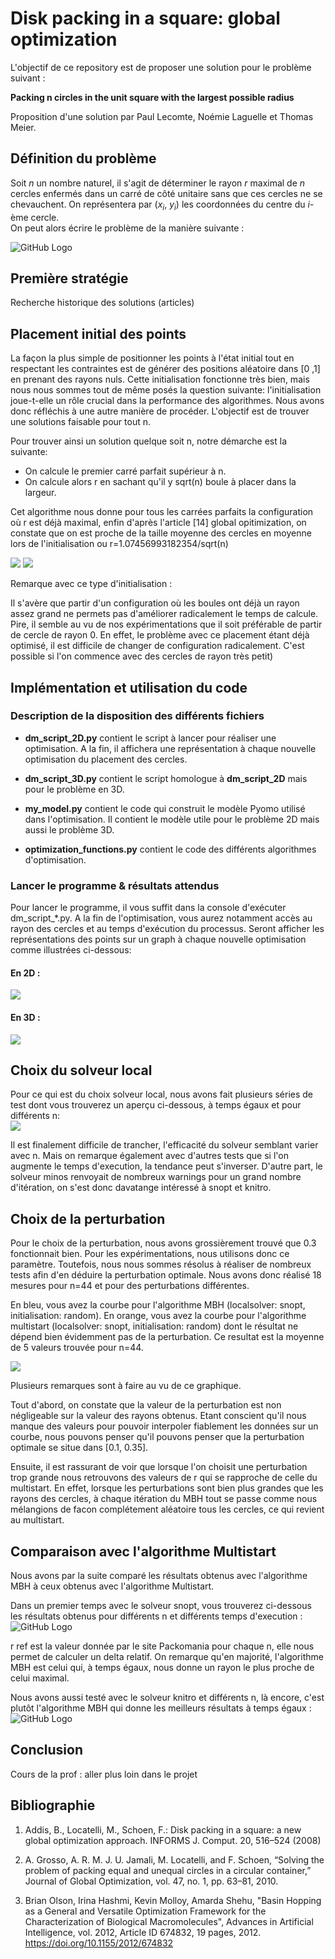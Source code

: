 # Disk packing in a square: global optimization

L'objectif de ce repository est de proposer une solution pour le problème suivant :

**Packing n circles in the unit square with the largest possible radius**

Proposition d'une solution par Paul Lecomte, Noémie Laguelle et Thomas Meier.

## Définition du problème

Soit *n* un nombre naturel, il s'agit de déterminer le rayon *r* maximal de *n* cercles enfermés dans un carré de côté unitaire sans que ces cercles ne se chevauchent. On représentera par (*x<sub>i</sub>*, *y<sub>i</sub>*) les coordonnées du centre du *i*-ème cercle.
<br/>On peut alors écrire le problème de la manière suivante :

![GitHub Logo](/images/formules_mathematiques.png)


## Première stratégie

Recherche historique des solutions (articles)


## Placement initial des points


La façon la plus simple de positionner les points à l'état initial tout en respectant les contraintes est de générer des positions aléatoire dans [0 ,1] en prenant des rayons nuls. Cette initialisation fonctionne très bien, mais nous nous sommes tout de même posés la question suivante: l'initialisation joue-t-elle un rôle crucial dans la performance des algorithmes. Nous avons donc réfléchis à une autre manière de procéder. L'objectif est de trouver une solutions faisable pour tout n.

Pour trouver ainsi un solution quelque soit n, notre démarche est la suivante:
- On calcule le premier carré parfait supérieur à n.
- On calcule alors r en sachant qu'il y sqrt(n) boule à placer dans la largeur.

Cet algorithme nous donne pour tous les carrées parfaits la configuration où r est déjà maximal, enfin d'après l'article [14] global opitimization, on constate que on est proche de la taille moyenne des cercles en moyenne lors de l'initialisation  ou r=1.07456993182354/sqrt(n)

![](/images/init_circle_7.png)
![](/images/init_circle_9.png)

Remarque avec ce type d'initialisation :

  Il s'avère que partir d'un configuration où les boules ont déjà un rayon assez grand ne permets pas d'améliorer radicalement le temps de calcule. Pire, il semble au vu de nos expérimentations que il soit préférable de partir de cercle de rayon 0. En effet, le problème avec ce placement étant déjà optimisé, il est difficile  de changer de configuration radicalement. C'est possible si l'on commence avec des cercles de rayon très petit)

## Implémentation et utilisation du code

### Description de la disposition des différents fichiers

* **dm_script_2D.py** contient le script à lancer pour réaliser une optimisation. A la fin, il affichera une représentation à chaque nouvelle optimisation du placement des cercles.

* **dm_script_3D.py** contient le script homologue à **dm_script_2D** mais pour le problème en 3D.

* **my_model.py** contient le code qui construit le modèle Pyomo utilisé dans l'optimisation. Il contient le modèle utile pour le problème 2D mais aussi le problème 3D.

* **optimization_functions.py** contient le code des différents algorithmes d'optimisation.


### Lancer le programme & résultats attendus

  Pour lancer le programme, il vous suffit dans la console d'exécuter dm_script_*.py. A la fin de l'optimisation, vous aurez notamment accès au rayon des cercles et au temps d'exécution du processus. Seront afficher les représentations des points sur un graph à chaque nouvelle optimisation comme illustrées ci-dessous:

#### En 2D :

 ![](/images/step_by_step_optim_MBH.png)

#### En 3D :

 ![](/images/step_by_step_optim_3D.png)


## Choix du solveur local

Pour ce qui est du choix solveur local, nous avons fait plusieurs séries de test dont vous trouverez un aperçu ci-dessous, à temps égaux et pour différents n:
<br/>![](/images/comparaison_solveurs.png)

Il est finalement difficile de trancher, l'efficacité du solveur semblant varier avec n. Mais on remarque également avec d'autres tests que si l'on augmente le temps d'execution, la tendance peut s'inverser. D'autre part, le solveur minos renvoyait de nombreux warnings pour un grand nombre d'itération, on s'est donc davatange intéressé à snopt et knitro.


## Choix de la perturbation

Pour le choix de la perturbation, nous avons grossièrement trouvé que 0.3 fonctionnait bien. Pour les expérimentations, nous utilisons donc ce paramètre.
Toutefois, nous nous sommes résolus à réaliser de nombreux tests afin d'en déduire la perturbation optimale. Nous avons donc réalisé 18 mesures pour n=44 et pour des perturbations différentes.

En bleu, vous avez la courbe pour l'algorithme MBH (localsolver: snopt, initialisation: random).
En orange, vous avez la courbe pour l'algorithme multistart (localsolver: snopt, initialisation: random) dont le résultat ne dépend bien évidemment pas de la perturbation. Ce resultat est la moyenne de 5 valeurs trouvée pour n=44.

![](/perturbation.png)

Plusieurs remarques sont à faire au vu de ce graphique.

Tout d'abord, on constate que la valeur de la perturbation est non négligeable sur la valeur des rayons obtenus. Etant conscient qu'il nous manque des valeurs pour pouvoir interpoler fiablement les données sur un courbe, nous pouvons penser qu'il pouvons penser que la perturbation optimale se situe dans [0.1, 0.35].

Ensuite, il est rassurant de voir que lorsque l'on choisit une perturbation trop grande nous retrouvons des valeurs de r qui se rapproche de celle du multistart. En effet, lorsque les perturbations sont bien plus grandes que les rayons des cercles, à chaque itération du MBH tout se passe comme nous mélangions de facon complétement aléatoire tous les cercles, ce qui revient au multistart.

## Comparaison avec l'algorithme Multistart

Nous avons par la suite comparé les résultats obtenus avec l'algorithme MBH à ceux obtenus avec l'algorithme Multistart.

Dans un premier temps avec le solveur snopt, vous trouverez ci-dessous les résultats obtenus pour différents n et différents temps d'execution :
![GitHub Logo](/images/comparaison_MBH_Multistart_snopt.png)

r ref est la valeur donnée par le site Packomania pour chaque n, elle nous permet de calculer un delta relatif.
On remarque qu'en majorité, l'algorithme MBH est celui qui, à temps égaux, nous donne un rayon le plus proche de celui maximal.

Nous avons aussi testé avec le solveur knitro et différents n, là encore, c'est plutôt l'algorithme MBH qui donne les meilleurs résultats à temps égaux :
<br/>![GitHub Logo](/images/comparaison_MBH_Multistart_knitro.png)

## Conclusion

Cours de la prof : aller plus loin dans le projet


## Bibliographie

1. Addis, B., Locatelli, M., Schoen, F.: Disk packing in a square: a new global optimization approach. INFORMS J. Comput. 20, 516–524 (2008)

2. A. Grosso, A. R. M. J. U. Jamali, M. Locatelli, and F. Schoen, “Solving the problem of packing equal and unequal circles in a circular container,” Journal of Global Optimization, vol. 47, no. 1, pp. 63–81, 2010.

3. Brian Olson, Irina Hashmi, Kevin Molloy, Amarda Shehu, "Basin Hopping as a General and Versatile Optimization Framework for the Characterization of Biological Macromolecules", Advances in Artificial Intelligence, vol. 2012, Article ID 674832, 19 pages, 2012. https://doi.org/10.1155/2012/674832

